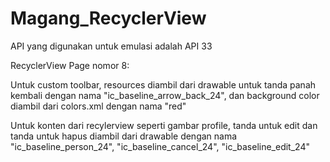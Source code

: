# Magang_RecyclerView

API yang digunakan untuk emulasi adalah API 33

RecyclerView Page nomor 8:

Untuk custom toolbar, resources diambil dari drawable untuk tanda panah kembali dengan nama "ic_baseline_arrow_back_24", dan background color diambil dari colors.xml dengan nama "red"

Untuk konten dari recylerview seperti gambar profile, tanda untuk edit dan tanda untuk hapus diambil dari drawable dengan nama "ic_baseline_person_24", "ic_baseline_cancel_24", "ic_baseline_edit_24"
